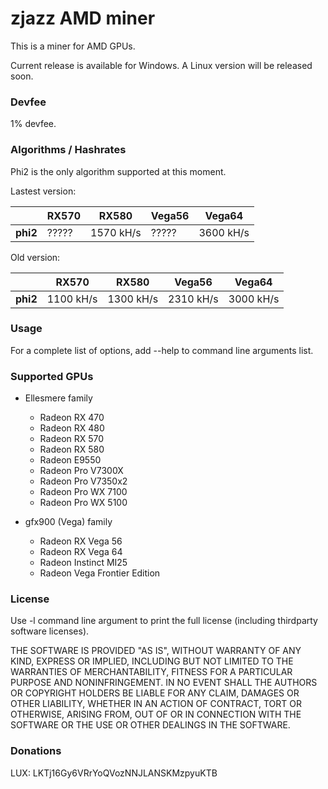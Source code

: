 # zjazz AMD miner #

This is a miner for AMD GPUs.

Current release is available for Windows. A Linux version will be released soon.

### Devfee ###

1% devfee.

### Algorithms / Hashrates ###

Phi2 is the only algorithm supported at this moment.

Lastest version:

|          | RX570 | RX580     | Vega56 | Vega64    |
| -------- | ----- | --------- | ------ | --------- |
| **phi2** | ????? | 1570 kH/s | ?????  | 3600 kH/s |

Old version:

|          | RX570     | RX580     | Vega56    | Vega64    |
| -------- | --------- | --------- | --------- | --------- |
| **phi2** | 1100 kH/s | 1300 kH/s | 2310 kH/s | 3000 kH/s |

### Usage ###

For a complete list of options, add --help to command line arguments list.

###  Supported GPUs ###

* Ellesmere family
  * Radeon RX 470
  * Radeon RX 480
  * Radeon RX 570
  * Radeon RX 580
  * Radeon E9550
  * Radeon Pro V7300X
  * Radeon Pro V7350x2
  * Radeon Pro WX 7100
  * Radeon Pro WX 5100


* gfx900 (Vega) family
  * Radeon RX Vega 56
  * Radeon RX Vega 64
  * Radeon Instinct MI25
  * Radeon Vega Frontier Edition

### License ###

Use -l command line argument to print the full license (including thirdparty software licenses).

THE SOFTWARE IS PROVIDED "AS IS", WITHOUT WARRANTY OF ANY KIND,
EXPRESS OR IMPLIED, INCLUDING BUT NOT LIMITED TO THE WARRANTIES OF
MERCHANTABILITY, FITNESS FOR A PARTICULAR PURPOSE AND NONINFRINGEMENT.
IN NO EVENT SHALL THE AUTHORS OR COPYRIGHT HOLDERS BE LIABLE FOR ANY
CLAIM, DAMAGES OR OTHER LIABILITY, WHETHER IN AN ACTION OF CONTRACT,
TORT OR OTHERWISE, ARISING FROM, OUT OF OR IN CONNECTION WITH THE
SOFTWARE OR THE USE OR OTHER DEALINGS IN THE SOFTWARE.

### Donations ###

LUX: LKTj16Gy6VRrYoQVozNNJLANSKMzpyuKTB

